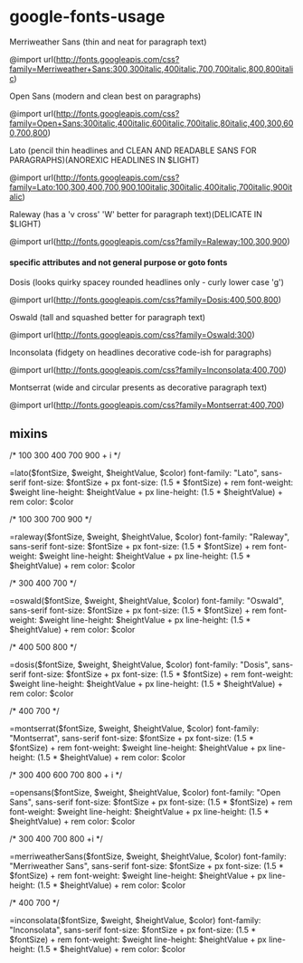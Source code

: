 # google-fonts-usage

Merriweather Sans (thin and neat for paragraph text)

@import url(http://fonts.googleapis.com/css?family=Merriweather+Sans:300,300italic,400italic,700,700italic,800,800italic)

Open Sans (modern and clean best on paragraphs)

@import url(http://fonts.googleapis.com/css?family=Open+Sans:300italic,400italic,600italic,700italic,80italic,400,300,600,700,800)

Lato (pencil thin headlines and CLEAN AND READABLE SANS FOR PARAGRAPHS)(ANOREXIC HEADLINES IN $LIGHT)

@import url(http://fonts.googleapis.com/css?family=Lato:100,300,400,700,900,100italic,300italic,400italic,700italic,900italic)

Raleway (has a 'v cross' 'W' better for paragraph text)(DELICATE IN $LIGHT)

@import url(http://fonts.googleapis.com/css?family=Raleway:100,300,900)

#### specific attributes and not general purpose or goto fonts

Dosis (looks quirky spacey rounded headlines only - curly lower case 'g')

@import url(http://fonts.googleapis.com/css?family=Dosis:400,500,800)

Oswald (tall and squashed better for paragraph text)

@import url(http://fonts.googleapis.com/css?family=Oswald:300)

Inconsolata (fidgety on headlines decorative code-ish for paragraphs)

@import url(http://fonts.googleapis.com/css?family=Inconsolata:400,700)

Montserrat (wide and circular presents as decorative paragraph text)

@import url(http://fonts.googleapis.com/css?family=Montserrat:400,700)

## mixins 

/* 100 300 400 700 900 + i */

=lato($fontSize, $weight, $heightValue, $color)
  font-family: "Lato", sans-serif
  font-size: $fontSize + px
  font-size: (1.5 * $fontSize) + rem
  font-weight: $weight
  line-height: $heightValue + px
  line-height: (1.5 * $heightValue) + rem
  color: $color
  
/* 100 300 700 900 */

=raleway($fontSize, $weight, $heightValue, $color)
  font-family: "Raleway", sans-serif
  font-size: $fontSize + px
  font-size: (1.5 * $fontSize) + rem
  font-weight: $weight
  line-height: $heightValue + px
  line-height: (1.5 * $heightValue) + rem
  color: $color
  
/* 300 400 700 */

=oswald($fontSize, $weight, $heightValue, $color)
  font-family: "Oswald", sans-serif
  font-size: $fontSize + px
  font-size: (1.5 * $fontSize) + rem
  font-weight: $weight
  line-height: $heightValue + px
  line-height: (1.5 * $heightValue) + rem
  color: $color
  
/* 400 500 800 */

=dosis($fontSize, $weight, $heightValue, $color)
  font-family: "Dosis", sans-serif
  font-size: $fontSize + px
  font-size: (1.5 * $fontSize) + rem
  font-weight: $weight
  line-height: $heightValue + px
  line-height: (1.5 * $heightValue) + rem
  color: $color
  
/* 400 700 */

=montserrat($fontSize, $weight, $heightValue, $color)
  font-family: "Montserrat", sans-serif
  font-size: $fontSize + px
  font-size: (1.5 * $fontSize) + rem
  font-weight: $weight
  line-height: $heightValue + px
  line-height: (1.5 * $heightValue) + rem
  color: $color
  
/* 300 400 600 700 800 + i */

=opensans($fontSize, $weight, $heightValue, $color)
  font-family: "Open Sans", sans-serif
  font-size: $fontSize + px
  font-size: (1.5 * $fontSize) + rem
  font-weight: $weight
  line-height: $heightValue + px
  line-height: (1.5 * $heightValue) + rem
  color: $color
  
/* 300 400 700 800 +i */

=merriweatherSans($fontSize, $weight, $heightValue, $color)
  font-family: "Merriweather Sans", sans-serif
  font-size: $fontSize + px
  font-size: (1.5 * $fontSize) + rem
  font-weight: $weight
  line-height: $heightValue + px
  line-height: (1.5 * $heightValue) + rem
  color: $color
  
  /* 400 700 */
  
=inconsolata($fontSize, $weight, $heightValue, $color)
  font-family: "Inconsolata", sans-serif
  font-size: $fontSize + px
  font-size: (1.5 * $fontSize) + rem
  font-weight: $weight
  line-height: $heightValue + px
  line-height: (1.5 * $heightValue) + rem
  color: $color
